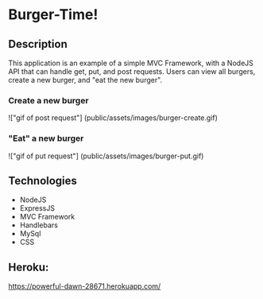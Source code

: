 # Burger-Time!


## Description

This application is an example of a simple MVC Framework, with a NodeJS API that can handle get, put, and post requests. Users can view all burgers, create a new burger, and "eat the new burger".

### Create a new burger

!["gif of post request"] (public/assets/images/burger-create.gif)

### "Eat" a new burger

!["gif of put request"] (public/assets/images/burger-put.gif)


## Technologies

- NodeJS
- ExpressJS
- MVC Framework
- Handlebars
- MySql
- CSS


## Heroku:

https://powerful-dawn-28671.herokuapp.com/